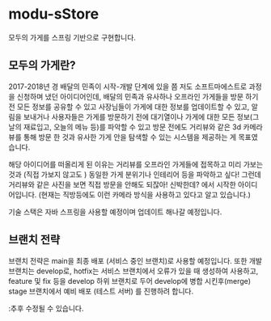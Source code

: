 # modu-sStore
모두의 가게를 스프링 기반으로 구현합니다.

## 모두의 가게란?

2017-2018년 경 배달의 민족이 시작-개발 단계에 있을 쯤 저도 소프트마에스트로 과정을 신청하며 냈던 아이디어인데, 
배달의 민족과 유사하나 오프라인 가게들을 방문 하기 전 모든 정보를 공유할 수 있고 사장님들이 가게에 대한 정보를 업데이트할 수 있고,
알림을 보내거나 사용자들은 가게를 방문하기 전에 대기열이나 가게에 대한 모든 정보(그날의 재료입고, 오늘의 메뉴 등)를 파악할 수 있고
방문 전에도 거리뷰와 같은 3d 카메라 뷰를 통해 방문 한 것과 유사한 가게 안을 탐색할 수 있는 시스템을 제공하는 게 목표였습니다.

해당 아이디어를 떠올리게 된 이유는 거리뷰를 오프라인 가게들에 접목하고 미리 가보는 것과 (직접 가보지 않고도 ) 동일한 가게 분위기나 인테리어 등을 파악하고 싶다!
그런데 거리뷰와 같은 사진을 보면 직접 방문을 안해도 되잖아! 신박한데? 에서 시작한 아이디어입니다. (현재는 직방등에도 이런 카메라 방식을 사용하고 있다고 알고 있습니다.)

기술 스택은 자바 스프링을 사용할 예정이며 업데이트 해나갈 예정입니다.



## 브랜치 전략

브랜치 전략은 main을 최종 배포 (서비스 중인 브랜치)로 사용할 예정입니다.
또한 개발 브랜치는 develop로, hotfix는 서비스 브랜치에서 오류가 있을 때 생성하여 사용하고, 
feature 및 fix 등을 develop 하위 브랜치로 두어 develop에 병합 시킨후(merge) stage 브랜치에서 예비 배포 (테스트 서버) 를 진행하려 합니다.

:추후 수정될 수 있습니다.


